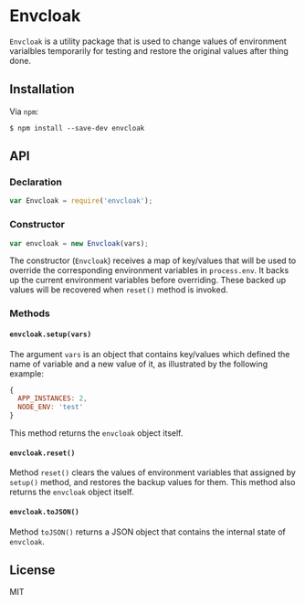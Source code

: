 # Envcloak

`Envcloak` is a utility package that is used to change values of environment varialbles temporarily for testing and restore the original values after thing done.

## Installation

Via `npm`:

```shell
$ npm install --save-dev envcloak
```

## API

### Declaration

```javascript
var Envcloak = require('envcloak');
```

### Constructor

```javascript
var envcloak = new Envcloak(vars);
```

The constructor (`Envcloak`) receives a map of key/values that will be used to override the corresponding environment variables in `process.env`. It backs up the current environment variables before overriding. These backed up values will be recovered when `reset()` method is invoked.

### Methods

#### `envcloak.setup(vars)`

The argument `vars` is an object that contains key/values which defined the name of variable and a new value of it, as illustrated by the following example:
```javascript
{
  APP_INSTANCES: 2,
  NODE_ENV: 'test'
}
```

This method returns the `envcloak` object itself.

#### `envcloak.reset()`

Method `reset()` clears the values of environment variables that assigned by `setup()` method, and restores the backup values for them. This method also returns the `envcloak` object itself.

#### `envcloak.toJSON()`

Method `toJSON()` returns a JSON object that contains the internal state of `envcloak`.

## License

MIT
